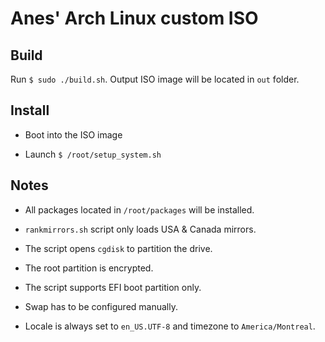 # Anes' Arch Linux custom ISO

## Build

Run `$ sudo ./build.sh`. Output ISO image will be located in `out` folder.

## Install

- Boot into the ISO image

- Launch `$ /root/setup_system.sh`

## Notes

- All packages located in `/root/packages` will be installed.

- `rankmirrors.sh` script only loads USA & Canada mirrors.

- The script opens `cgdisk` to partition the drive.

- The root partition is encrypted.

- The script supports EFI boot partition only.

- Swap has to be configured manually.

- Locale is always set to `en_US.UTF-8` and timezone to `America/Montreal`.
